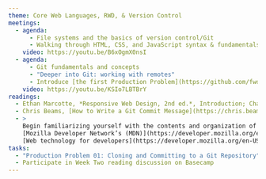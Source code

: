 ```yaml
---
theme: Core Web Languages, RWD, & Version Control
meetings:
  - agenda:
      - File systems and the basics of version control/Git
      - Walking through HTML, CSS, and JavaScript syntax & fundamentals, with a Git assist
    video: https://youtu.be/B6xOgmX0nsI
  - agenda:
      - Git fundamentals and concepts
      - "Deeper into Git: working with remotes"
      - Introduce [the first Production Problem](https://github.com/fwd-2020/fwd-production-problems/) and turn-in procedure
    video: https://youtu.be/KSIo7LBTBrY
readings:
  - Ethan Marcotte, *Responsive Web Design, 2nd ed.*, Introduction; Chapter&nbsp;1
  - Chris Beams, [How to Write a Git Commit Message](https://chris.beams.io/posts/git-commit/)
  - >
    Begin familiarizing yourself with the contents and organization of
    [Mozilla Developer Network’s (MDN)](https://developer.mozilla.org/en-US/)
    [Web technology for developers](https://developer.mozilla.org/en-US/docs/Web)
tasks:
  - "Production Problem 01: Cloning and Committing to a Git Repository"
  - Participate in Week Two reading discussion on Basecamp
---
```

